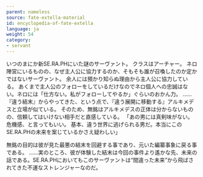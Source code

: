```yaml
---
parent: nameless
source: fate-extella-material
id: encyclopedia-of-fate-extella
language: ja
weight: 54
category:
- servant
---
```


いつのまにか新SE.RA.PHにいた謎のサーヴァント。
クラスはアーチャー。
ネロ陣営にいるものの、なぜ主人公に協力するのか、そもそも誰が召喚したのか定かではないサーヴァント。
余人には預かり知らぬ理由から主人公に協力している。
あくまで主人公のフォローをしているだけなのでネロ個人への忠誠はない。ネロには「仕方ない。私がフォローしてやるか」ぐらいのおかん力。
……『違う結末』からやってきた、という点で、『違う展開に移動する』アルキメデスと立場が似ている。
そのため、無銘はアルキメデスの正体は分からないものの、信頼してはいけない相手だと直感している。
「あの男には真剣味がない。危機感、と言ってもいい。
基本、違う世界に逃げられる男だ。本当にこのSE.RA.PHの未来を案じているかさえ疑わしい」

無銘の目的は彼が見た最悪の結末を回避する事であり、元いた編纂事象に戻る事である。
……実のところ、彼が体験した結末は今回の事件より遙かな先、未来の話である。SE.RA.PHにおいてもこのサーヴァントは“間違った未来”から飛ばされてきた不運なストレンジャーなのだ。
